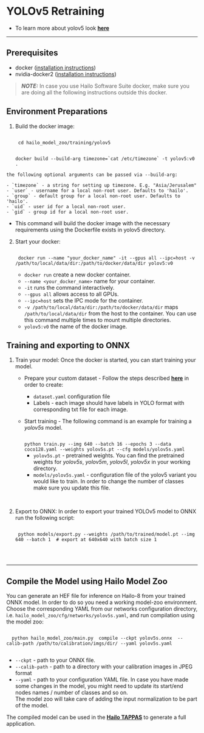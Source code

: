 # YOLOv5 Retraining
  * To learn more about yolov5 look [**here**](https://github.com/hailo-ai/yolov5)
---

## Prerequisites
  * docker ([installation instructions](https://docs.docker.com/engine/install/ubuntu/))
  * nvidia-docker2 ([installation instructions](https://docs.nvidia.com/datacenter/cloud-native/container-toolkit/install-guide.html))
  > **_NOTE:_**  In case you use Hailo Software Suite docker, make sure you are doing all the following instructions outside this docker.
## Environment Preparations
  1. Build the docker image:
   
      <code stage="docker_build">
      cd <span val="dockerfile_path">hailo_model_zoo/training/yolov5</span>

      docker build --build-arg timezone=\`cat /etc/timezone\` -t yolov5:v0 .
      </code>

	the following optional arguments can be passed via --build-arg:
  
	- `timezone` - a string for setting up timezone. E.g. "Asia/Jerusalem"
	- `user` - username for a local non-root user. Defaults to 'hailo'.
	- `group` - default group for a local non-root user. Defaults to 'hailo'.
	- `uid` - user id for a local non-root user.
	- `gid` - group id for a local non-root user.
  - This command will build the docker image with the necessary requirements using the Dockerfile exists in yolov5 directory.  

  2. Start your docker:

     <code stage="docker_run">
      docker run <span val="replace_none">--name "your_docker_name"</span> -it --gpus all --ipc=host -v <span val="local_vol_path"> /path/to/local/data/dir</span>:<span val="docker_vol_path">/path/to/docker/data/dir</span> yolov5:v0
      </code>

      - `docker run` create a new docker container.
      - `--name <your_docker_name>` name for your container.
      - `-it` runs the command interactively.
      - `--gpus all` allows access to all GPUs.
      - `--ipc=host` sets the IPC mode for the container.
      - `-v /path/to/local/data/dir:/path/to/docker/data/dir` maps `/path/to/local/data/dir` from the host to the container. You can use this command multiple times to mount multiple directories.
      - `yolov5:v0` the name of the docker image.

## Training and exporting to ONNX
  1. Train your model:
    Once the docker is started, you can start training your model.
      * Prepare your custom dataset - Follow the steps described [**here**](https://github.com/ultralytics/yolov5/wiki/Train-Custom-Data#1-create-dataset) in order to create:
        * <code>dataset.yaml</code> configuration file
        * Labels - each image should have labels in YOLO format with corresponding txt file for each image.  
      * Start training - The following command is an example for training a *yolov5s* model.  
        
        <code stage="retrain">
        python train.py --img 640 --batch 16 --epochs 3 --data coco128.yaml --weights yolov5s.pt --cfg models/yolov5s.yaml
        </code>

        * <code>yolov5s.pt</code> - pretrained weights. You can find the pretrained weights for *yolov5s*, *yolov5m*, *yolov5l*, *yolov5x* in your working directory.
        * <code>models/yolov5s.yaml</code> - configuration file of the yolov5 variant you would like to train. In order to change the number of classes make sure you update this file.
  <br>

  2. Export to ONNX:
  In order to export your trained YOLOv5 model to ONNX run the following script:
      
      <code stage="export">
      python models/export.py --weights <span val="docker_pretrained_path">/path/to/trained/model.pt</span> --img 640 --batch 1  # export at 640x640 with batch size 1
      </code>


<br>

---

## Compile the Model using Hailo Model Zoo
  You can generate an HEF file for inference on Hailo-8 from your trained ONNX model.
  In order to do so you need a working model-zoo environment.
  Choose the corresponding YAML from our networks configuration directory, i.e. <code>hailo_model_zoo/cfg/networks/yolov5s.yaml</code>, and run compilation using the model zoo:  

  <code stage="compile">
  python <span val="mz_main_path">hailo_model_zoo/main.py</span>  compile --ckpt <span val="local_path_to_onnx">yolov5s.onnx</span>  --calib-path <span val="calib_set_path">/path/to/calibration/imgs/dir/</span> --yaml <span val="yaml_file_path">yolov5s.yaml</span>
  </code>


  * <code>--ckpt</code> - path to  your ONNX file.
  * <code>--calib-path</code> - path  to a directory with your  calibration images in JPEG format
  * <code>--yaml</code> - path to  your configuration YAML file. In  case you have made some changes in  the model, you might need to  update its start/end nodes names /  number of classes and so on.  <br>
  The model zoo will take care of  adding the input normalization to  be part of the model.

The compiled model can be used in the [**Hailo TAPPAS**](https://hailo.ai/developer-zone/tappas-apps-toolkit/) to generate a full application.